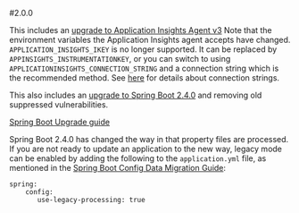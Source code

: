 #2.0.0

This includes an [upgrade to Application Insights Agent v3](https://docs.microsoft.com/en-us/azure/azure-monitor/app/java-in-process-agent)
Note that the environment variables the Application Insights agent accepts have changed. `APPLICATION_INSIGHTS_IKEY` is no longer supported.
It can be replaced by `APPINSIGHTS_INSTRUMENTATIONKEY`, or you can switch to using `APPLICATIONINSIGHTS_CONNECTION_STRING` and a connection string
which is the recommended method.
See [here](https://docs.microsoft.com/en-us/azure/azure-monitor/app/sdk-connection-string) for details about connection strings.

This also includes an [upgrade to Spring Boot 2.4.0](https://github.com/spring-projects/spring-boot/releases/tag/v2.4.0)
and removing old suppressed vulnerabilities.

[Spring Boot Upgrade guide](https://github.com/spring-projects/spring-boot/wiki/Spring-Boot-2.4-Release-Notes#upgrading-from-spring-boot-23)

Spring Boot 2.4.0 has changed the way in that property files are processed. If you are not ready to update an application to the new way,
legacy mode can be enabled by adding the following to the `application.yml` file,
as mentioned in the [Spring Boot Config Data Migration Guide](https://github.com/spring-projects/spring-boot/wiki/Spring-Boot-Config-Data-Migration-Guide):

```
spring:
    config:
       use-legacy-processing: true
```
